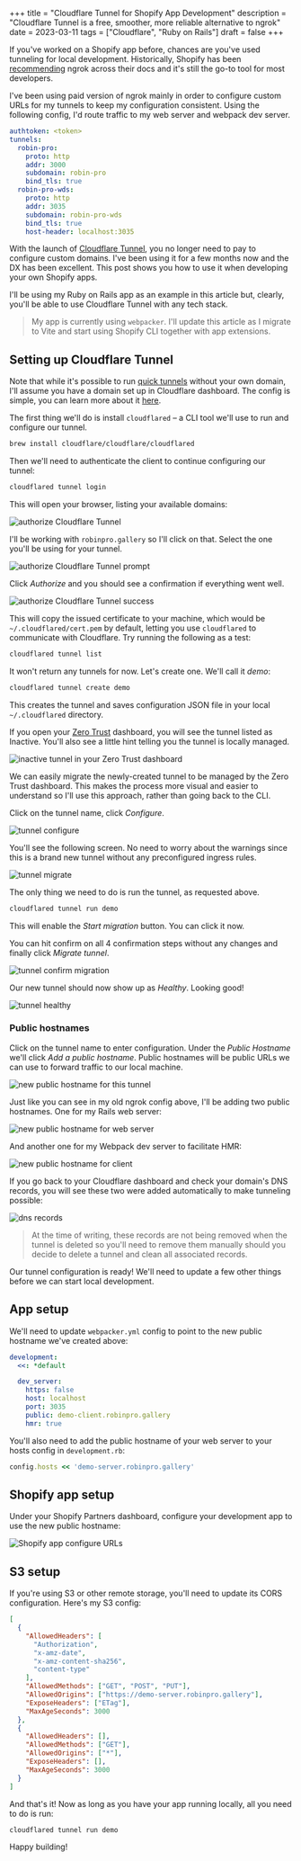 +++
title = "Cloudflare Tunnel for Shopify App Development"
description = "Cloudflare Tunnel is a free, smoother, more reliable alternative to ngrok"
date = 2023-03-11
tags = ["Cloudflare", "Ruby on Rails"]
draft = false
+++

If you've worked on a Shopify app before, chances are you've used tunneling for local development.
Historically, Shopify has been [recommending](https://workshops.shopify.dev/workshops/getting-started-apps#0) ngrok across
their docs and it's still the go-to tool for most developers.

I've been using paid version of ngrok mainly in order to configure custom URLs for my tunnels to
keep my configuration consistent. Using the following config, I'd route traffic to my web server and webpack
dev server.

```yaml
authtoken: <token>
tunnels:
  robin-pro:
    proto: http
    addr: 3000
    subdomain: robin-pro
    bind_tls: true
  robin-pro-wds:
    proto: http
    addr: 3035
    subdomain: robin-pro-wds
    bind_tls: true
    host-header: localhost:3035
```

With the launch of [Cloudflare Tunnel](https://www.cloudflare.com/products/tunnel/), you no longer need to pay to
configure custom domains. I've been using it for a few months now and the DX has been excellent. This post shows you how to
use it when developing your own Shopify apps.

I'll be using my Ruby on Rails app as an example in this article but, clearly, you'll be able to use Cloudflare Tunnel
with any tech stack.

> My app is currently using `webpacker`. I'll update this article as I migrate to Vite and start using Shopify CLI
> together with app extensions.

## Setting up Cloudflare Tunnel

Note that while it's possible to run [quick tunnels](https://developers.cloudflare.com/cloudflare-one/connections/connect-apps/do-more-with-tunnels/trycloudflare/)
without your own domain, I'll assume you have a domain set up in Cloudflare dashboard. The config is simple,
you can learn more about it [here](https://developers.cloudflare.com/fundamentals/get-started/setup/add-site/).

The first thing we'll do is install `cloudflared` – a CLI tool we'll use to run and configure our tunnel.

```bash
brew install cloudflare/cloudflare/cloudflared
```

Then we'll need to authenticate the client to continue configuring our tunnel:

```bash
cloudflared tunnel login
```

This will open your browser, listing your available domains:

![authorize Cloudflare Tunnel](/posts/cloudflare-tunnel/authorize.png)

I'll be working with `robinpro.gallery` so I'll click on that. Select the one you'll be using for your tunnel.

![authorize Cloudflare Tunnel prompt](/posts/cloudflare-tunnel/authorize-confirm.png)

Click _Authorize_ and you should see a confirmation if everything went well.

![authorize Cloudflare Tunnel success](/posts/cloudflare-tunnel/authorize-success.png)

This will copy the issued certificate to your machine, which would be `~/.cloudflared/cert.pem` by default,
letting you use `cloudflared` to communicate with Cloudflare. Try running the following as a test:

```bash
cloudflared tunnel list
```

It won't return any tunnels for now. Let's create one. We'll call it _demo_:

```bash
cloudflared tunnel create demo
```

This creates the tunnel and saves configuration JSON file in your local `~/.cloudflared` directory.

If you open your [Zero Trust](https://one.dash.cloudflare.com) dashboard, you will see the tunnel listed
as Inactive. You'll also see a little hint telling you the tunnel is locally managed.

![inactive tunnel in your Zero Trust dashboard](/posts/cloudflare-tunnel/tunnel-zero-trust.png)

We can easily migrate the newly-created tunnel to be managed by the Zero Trust dashboard. This makes the
process more visual and easier to understand so I'll use this approach, rather than going back to the CLI.

Click on the tunnel name, click _Configure_.

![tunnel configure](/posts/cloudflare-tunnel/tunnel-configure.png)

You'll see the following screen. No need to worry about the warnings since this is a brand new tunnel
without any preconfigured ingress rules.

![tunnel migrate](/posts/cloudflare-tunnel/tunnel-migrate.png)

The only thing we need to do is run the tunnel, as requested above.

```bash
cloudflared tunnel run demo
```

This will enable the _Start migration_ button. You can click it now.

You can hit confirm on all 4 confirmation steps without any changes and
finally click _Migrate tunnel_.

![tunnel confirm migration](/posts/cloudflare-tunnel/tunnel-migrate.gif)

Our new tunnel should now show up as _Healthy_. Looking good!

![tunnel healthy](/posts/cloudflare-tunnel/tunnel-healthy.png)

### Public hostnames

Click on the tunnel name to enter configuration. Under the _Public Hostname_ we'll click
_Add a public hostname_. Public hostnames will be public URLs we can use to forward
traffic to our local machine.

![new public hostname for this tunnel](/posts/cloudflare-tunnel/new-public-hostname.png)

Just like you can see in my old ngrok config above, I'll be adding two public hostnames.
One for my Rails web server:

![new public hostname for web server](/posts/cloudflare-tunnel/demo-server.png)

And another one for my Webpack dev server to facilitate HMR:

![new public hostname for client](/posts/cloudflare-tunnel/demo-client.png)

If you go back to your Cloudflare dashboard and check your domain's DNS records, you
will see these two were added automatically to make tunneling possible:

![dns records](/posts/cloudflare-tunnel/dns-records.png)

> At the time of writing, these records are not being removed when the tunnel is deleted
> so you'll need to remove them manually should you decide to delete a tunnel and clean all
> associated records.

Our tunnel configuration is ready! We'll need to update a few other things before
we can start local development.

## App setup

We'll need to update `webpacker.yml` config to point to the new public hostname we've
created above:

```yml
development:
  <<: *default

  dev_server:
    https: false
    host: localhost
    port: 3035
    public: demo-client.robinpro.gallery
    hmr: true
```

You'll also need to add the public hostname of your web server to your hosts
config in `development.rb`:

```ruby
config.hosts << 'demo-server.robinpro.gallery'
```

## Shopify app setup

Under your Shopify Partners dashboard, configure your development app to use the new
public hostname:

![Shopify app configure URLs](/posts/cloudflare-tunnel/shopify-app-config.png)

## S3 setup

If you're using S3 or other remote storage, you'll need to update its CORS configuration.
Here's my S3 config:

```json
[
  {
    "AllowedHeaders": [
      "Authorization",
      "x-amz-date",
      "x-amz-content-sha256",
      "content-type"
    ],
    "AllowedMethods": ["GET", "POST", "PUT"],
    "AllowedOrigins": ["https://demo-server.robinpro.gallery"],
    "ExposeHeaders": ["ETag"],
    "MaxAgeSeconds": 3000
  },
  {
    "AllowedHeaders": [],
    "AllowedMethods": ["GET"],
    "AllowedOrigins": ["*"],
    "ExposeHeaders": [],
    "MaxAgeSeconds": 3000
  }
]
```

And that's it! Now as long as you have your app running locally, all you need to do is run:

```bash
cloudflared tunnel run demo
```

Happy building!

